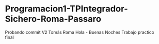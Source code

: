 # Programacion1-TPIntegrador-Sichero-Roma-Passaro
Probando commit V2 Tomás Roma
Hola - Buenas Noches
Trabajo practico final
